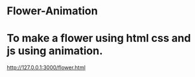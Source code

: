 # Flower-Animation
# To make a flower using html css and js using animation. 
http://127.0.0.1:3000/flower.html
